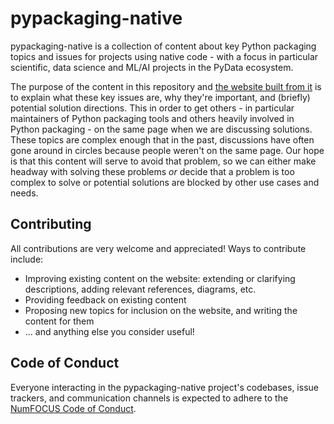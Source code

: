 # pypackaging-native

pypackaging-native is a collection of content about key Python packaging topics
and issues for projects using native code - with a focus in particular
scientific, data science and ML/AI projects in the PyData ecosystem.

The purpose of the content in this repository and
[the website built from it](https://pypackaging-native.github.io)
is to explain what these key issues are, why they're
important, and (briefly) potential solution directions. This in order to get
others - in particular maintainers of Python packaging tools and others
heavily involved in Python packaging - on the same page when we are discussing
solutions. These topics are complex enough that in the past, discussions have
often gone around in circles because people weren't on the same page. Our hope
is that this content will serve to avoid that problem, so we can either make
headway with solving these problems _or_ decide that a problem is too complex
to solve or potential solutions are blocked by other use cases and needs.


## Contributing

All contributions are very welcome and appreciated! Ways to contribute include:

- Improving existing content on the website: extending or clarifying
  descriptions, adding relevant references, diagrams, etc.
- Providing feedback on existing content
- Proposing new topics for inclusion on the website, and writing the content for them
- ... and anything else you consider useful!


## Code of Conduct

Everyone interacting in the pypackaging-native project's codebases, issue trackers,
and communication channels is expected to adhere to the
[NumFOCUS Code of Conduct](https://numfocus.org/code-of-conduct).
